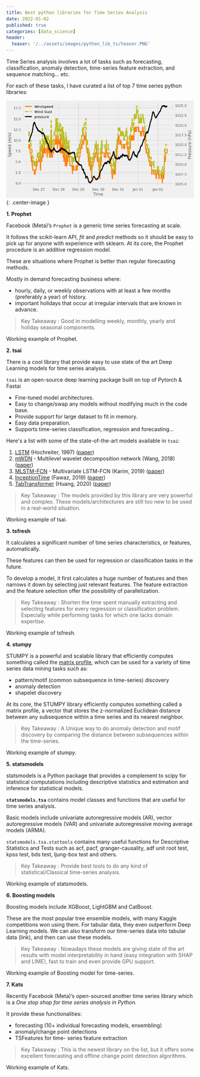 ```yaml
---
title: Best python libraries for Time Series Analysis
date: 2022-01-02
published: true
categories: [data_science]
header:
  teaser: '/../assets/images/python_lib_ts/teaser.PNG'
---
```


Time Series analysis involves a lot of tasks such as forecasting, classification, anomaly detection, time-series feature extraction, and sequence matching... etc.

For each of these tasks, I have curated a list of top 7 time series python libraries:

![plotly time-series](/assets/images/python_lib_ts/teaser.PNG?raw=true){: .center-image }

**1. Prophet**

Facebook (Meta)’s `Prophet` is a generic time series forecasting at scale.

It follows the scikit-learn API, *fit* and *predict* methods so it should be easy to pick up for
anyone with experience with sklearn. At its core, the Prophet procedure is an additive regression model.

These are situations where Prophet is better than regular forecasting methods.

Mostly in demand forecasting business where:

- hourly, daily, or weekly observations with at least a few months (preferably a year) of history.
- important holidays that occur at irregular intervals that are known in advance.

> Key Takeaway : Good in modelling weekly, monthly, yearly and holiday seasonal components.

Working example of Prophet.

**2. tsai**

There is a cool library that provide easy to use state of the art Deep Learning models for time series analysis.

`tsai` is an open-source deep learning package built on top of Pytorch & Fastai

- Fine-tuned model architectures.
- Easy to change/swap any models without modifying much in the code base.
- Provide support for large dataset to fit in memory.
- Easy data preparation.
- Supports time-series classification, regression and forecasting...

Here's a list with some of the state-of-the-art models available in `tsai`:

1. [LSTM](https://github.com/timeseriesAI/tsai/blob/main/tsai/models/RNN.py) (Hochreiter, 1997) ([paper](https://ieeexplore.ieee.org/abstract/document/6795963/))
2. [mWDN](https://github.com/timeseriesAI/tsai/blob/main/tsai/models/mWDN.py) - Multilevel wavelet decomposition network (Wang, 2018) ([paper](https://dl.acm.org/doi/abs/10.1145/3219819.3220060))
3. [MLSTM-FCN](https://github.com/timeseriesAI/tsai/blob/main/tsai/models/RNN_FCN.py) - Multivariate LSTM-FCN (Karim, 2019) ([paper](https://www.sciencedirect.com/science/article/abs/pii/S0893608019301200))
4. [InceptionTime](https://github.com/timeseriesAI/tsai/blob/main/tsai/models/InceptionTime.py) (Fawaz, 2019) ([paper](https://arxiv.org/abs/1909.04939))
5. [TabTransformer](https://github.com/timeseriesAI/tsai/blob/main/tsai/models/TabTransformer.py) (Huang, 2020) ([paper](https://arxiv.org/pdf/2012.06678))

>Key Takeaway : The models provided by this library are very powerful and complex.
These models/architectures are still too new to be used in a real-world situation.

Working example of tsai.

**3. tsfresh**

It calculates a significant number of time series characteristics, or features, automatically. 

These features can then be used for regression or classification tasks in the future.

To develop a model, it first calculates a huge number of features and then narrows it down by selecting just relevant features. The feature extraction and the feature selection offer the possibility of parallelization.

>Key Takeaway : Shorten the time spent manually extracting and selecting features for every regression or classification problem. Especially while performing tasks for which one lacks domain expertise.

Working example of tsfresh.

**4. stumpy**

STUMPY is a powerful and scalable library that efficiently computes something called the [matrix profile](https://stumpy.readthedocs.io/en/latest/Tutorial_The_Matrix_Profile.html), which can be used for a variety of time series data mining tasks such as:

- pattern/motif (common subsequence in time-series) discovery
- anomaly detection
- shapelet discovery

At its core, the STUMPY library efficiently computes something called a matrix profile, a vector that stores the z-normalized Euclidean distance between any subsequence within a time series and its nearest neighbor.

>Key Takeaway : A Unique way to do anomaly detection and motif discovery by comparing the distance between subsequences within the time-series.

Working example of stumpy.

**5. statsmodels**

statsmodels is a Python package that provides a complement to scipy for statistical computations including descriptive statistics and estimation and inference for statistical models.

**`statsmodels.tsa`** contains model classes and functions that are useful for time series analysis. 

Basic models include univariate autoregressive models (AR), vector autoregressive models (VAR) and univariate autoregressive moving average models (ARMA).

`statsmodels.tsa.stattools`  contains many useful functions for Descriptive Statistics and Tests such as acf, pacf, granger-causality, adf unit root test, kpss test, bds test, ljung-box test and others.

>Key Takeaway : Provide best tools to do any kind of statistical/Classical time-series analysis.

Working example of statsmodels.

**6. Boosting models**

Boosting models include XGBoost, LightGBM and CatBoost.

These are the most popular tree ensemble models, with many Kaggle competitions won using them. For tabular data, they even outperform Deep Learning models. We can also transform our time-series data into tabular data (link), and then can use these models.

>Key Takeaway : Nowadays these models are giving state of the art results with model interpretability in hand (easy integration with SHAP and LIME), fast to train and even provide GPU support.

Working example of Boosting model for time-series.

**7. Kats**

Recently Facebook (Meta)’s open-sourced another time series library which is a *One stop shop for time series analysis in Python.*

It provide these functionalities:

- forecasting (10+ individual forecasting models, ensembling)
- anomaly/change point detections
- TSFeatures for time- series feature extraction

>Key Takeaway : This is the newest library on the list, but it offers some excellent forecasting and offline change point detection algorithms.

Working example of Kats.